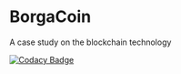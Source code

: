 # BorgaCoin
A case study on the blockchain technology

[![Codacy Badge](https://api.codacy.com/project/badge/Grade/340eaf6b5e074df28590426f5aa0c81d)](https://www.codacy.com/app/bastos-33296/BorgaCoin?utm_source=github.com&amp;utm_medium=referral&amp;utm_content=borgaster/BorgaCoin&amp;utm_campaign=Badge_Grade)
